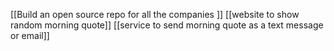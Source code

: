 [[Build an open source repo for all the companies ]]
[[website to show random morning quote]]
[[service to send morning quote as a text message or email]]

